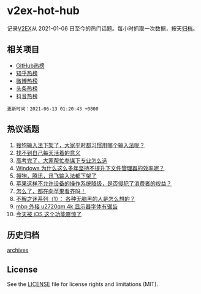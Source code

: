 # v2ex-hot-hub

 记录[V2EX](https://www.v2ex.com/)从 2021-01-06 日至今的热门话题。每小时抓取一次数据，按天[归档](archives)。
 
 ## 相关项目

- [GitHub热榜](https://github.com/snaildev/github-hot-hub)
- [知乎热榜](https://github.com/snaildev/zhihu-hot-hub)
- [微博热榜](https://github.com/snaildev/weibo-hot-hub)
- [头条热榜](https://github.com/snaildev/toutiao-hot-hub)
- [抖音热榜](https://github.com/snaildev/douyin-hot-hub)


 `更新时间：2021-06-13 01:20:43 +0800`

## 热议话题

1. [搜狗输入法下架了，大家平时都习惯用哪个输入法呢？](https://www.v2ex.com/t/783039)
1. [找不到自己每天活着的意义](https://www.v2ex.com/t/783089)
1. [高考完了，大家帮忙参谋下专业怎么选](https://www.v2ex.com/t/783083)
1. [Windows 为什么这么多年坚持不提升下文件管理器的效率呢？](https://www.v2ex.com/t/783038)
1. [搜狗，腾讯，讯飞输入法都下架了](https://www.v2ex.com/t/783055)
1. [苹果这样不允许设备的操作系统降级，是否侵犯了消费者的权益？](https://www.v2ex.com/t/783073)
1. [怎么了，都在向苹果看齐吗！](https://www.v2ex.com/t/783051)
1. [不解之迷系列（1）： 各种无脑黑的人是怎么想的？](https://www.v2ex.com/t/783105)
1. [mbp 外接 u2720qm 4k 显示器字体有锯齿](https://www.v2ex.com/t/783056)
1. [今天被 iOS 这个功能震惊了](https://www.v2ex.com/t/783078)

## 历史归档

[archives](archives)

## License

See the [LICENSE](LICENSE) file for license rights and limitations (MIT).

